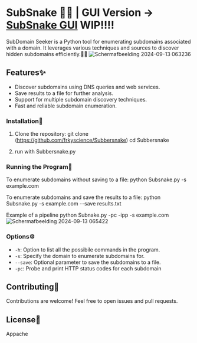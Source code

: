 # SubSnake 🐍👀 | GUI Version -> [SubSnake GUI](https://github.com/frkyscience/SubSnakeGUI)  WIP!!!!


SubDomain Seeker is a Python tool for enumerating subdomains associated with a domain. It leverages various techniques and sources to discover hidden subdomains efficiently.🕵️‍♂️
![Schermafbeelding 2024-09-13 063236](https://github.com/user-attachments/assets/6b641eab-850e-4280-8a8f-b364b42b3c7a)

## Features✨

- Discover subdomains using DNS queries and web services.
- Save results to a file for further analysis.
- Support for multiple subdomain discovery techniques.
- Fast and reliable subdomain enumeration.


### Installation🔧

1. Clone the repository:
git clone (https://github.com/frkyscience/Subbersnake)
cd Subbersnake

2. run with Subbersnake.py 


### Running the Program🏃

To enumerate subdomains without saving to a file:
python Subsnake.py -s example.com



To enumerate subdomains and save the results to a file:
python Subsnake.py -s example.com --save results.txt

Example of a pipeline 
python Subnake.py -pc -ipp -s example.com
![Schermafbeelding 2024-09-13 065422](https://github.com/user-attachments/assets/f93e3fe6-7f78-4c74-911a-9e2b57af7983)

### Options⚙️
- `-h`: Option to list all the possibile commands in the program.
- `-s`: Specify the domain to enumerate subdomains for.
- `--save`: Optional parameter to save the subdomains to a file.
-  `-pc`: Probe and print HTTP status codes for each subdomain

## Contributing🤝

Contributions are welcome! Feel free to open issues and pull requests.

## License📜

Appache 
